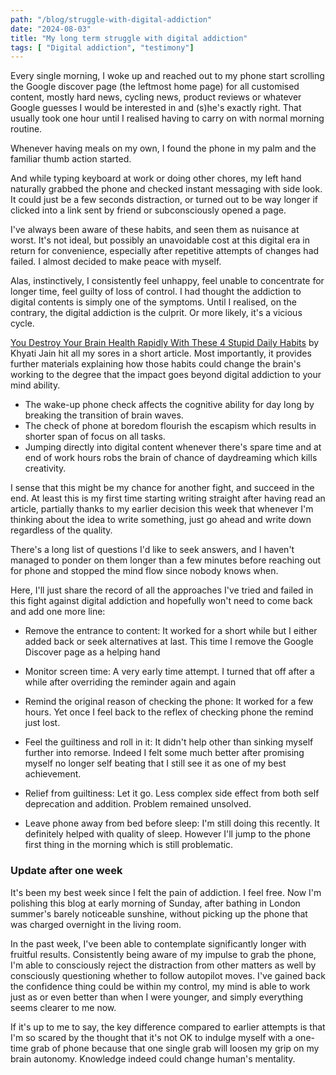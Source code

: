 ```yaml
---
path: "/blog/struggle-with-digital-addiction"
date: "2024-08-03"
title: "My long term struggle with digital addiction"
tags: [ "Digital addiction", "testimony"]
---
```


Every single morning, I woke up and reached out to my phone start scrolling the
Google discover page (the leftmost home page) for all customised content,
mostly hard news, cycling news, product reviews or whatever Google guesses I
would be interested in and (s)he's exactly right. That usually took one hour
until I realised having to carry on with normal morning routine.

Whenever having meals on my own, I found the phone in my palm and the familiar
thumb action started.

And while typing keyboard at work or doing other chores, my left hand naturally
grabbed the phone and checked instant messaging with side look. It could just
be a few seconds distraction, or turned out to be way longer if clicked into a
link sent by friend or subconsciously opened a page.

I've always been aware of these habits, and seen them as nuisance at worst.
It's not ideal, but possibly an unavoidable cost at this digital era in return
for convenience, especially after repetitive attempts of changes had failed. I
    almost decided to make peace with myself.

Alas, instinctively, I consistently feel unhappy, feel unable to concentrate
for longer time, feel guilty of loss of control. I had thought the addiction to
    digital contents is simply one of the symptoms. Until I realised, on the
    contrary, the digital addiction is the culprit. Or more likely, it's a
    vicious cycle.

[You Destroy Your Brain Health Rapidly With These 4 Stupid Daily
Habits](https://medium.com/in-fitness-and-in-health/you-destroy-your-brain-health-rapidly-with-these-4-stupid-daily-habits-bf11fe7ff00f)
by Khyati Jain hit all my sores in a short article. Most importantly, it
provides further materials explaining how those habits could change the brain's
working to the degree that the impact goes beyond digital addiction to your
mind ability.

- The wake-up phone check affects the cognitive ability for day long by
  breaking the transition of brain waves.
- The check of phone at boredom flourish the escapism which results in shorter
  span of focus on all tasks.
- Jumping directly into digital content whenever there's spare time and at end
  of work hours robs the brain of chance of daydreaming which kills creativity.

I sense that this might be my chance for another fight, and succeed in the end.
At least this is my first time starting writing straight after having read an
article, partially thanks to my earlier decision this week that whenever I'm
thinking about the idea to write something, just go ahead and write down
regardless of the quality.

There's a long list of questions I'd like to seek answers, and I haven't
managed to ponder on them longer than a few minutes before reaching out for
phone and stopped the mind flow since nobody knows when.

Here, I'll just share the record of all the approaches I've tried and failed in
this fight against digital addiction and hopefully won't need to come back and
add one more line:

- Remove the entrance to content: It worked for a short while but I either
  added back or seek alternatives at last. This time I remove the Google
  Discover page as a helping hand

- Monitor screen time: A very early time attempt. I turned that off after a
  while after overriding the reminder again and again

- Remind the original reason of checking the phone: It worked for a few hours.
  Yet once I feel back to the reflex of checking phone the remind just lost.

- Feel the guiltiness and roll in it: It didn't help other than sinking myself
  further into remorse. Indeed I felt some much better after promising myself
  no longer self beating that I still see it as one of my best achievement.

- Relief from guiltiness: Let it go. Less complex side effect from both self
  deprecation and addition. Problem remained unsolved.

- Leave phone away from bed before sleep: I'm still doing this recently. It
  definitely helped with quality of sleep. However I'll jump to the phone first
  thing in the morning which is still problematic.

### Update after one week

It's been my best week since I felt the pain of addiction. I feel free. Now I'm
polishing this blog at early morning of Sunday, after bathing in London
summer's barely noticeable sunshine, without picking up the phone that was
charged overnight in the living room.

In the past week, I've been able to contemplate significantly longer with
fruitful results. Consistently being aware of my impulse to grab the phone, I'm
able to consciously reject the distraction from other matters as well by
consciously questioning whether to follow autopilot moves. I've gained back the
confidence thing could be within my control, my mind is able to work just as or
even better than when I were younger, and simply everything seems clearer to me
now.

If it's up to me to say, the key difference compared to earlier attempts is
that I'm so scared by the thought that it's not OK to indulge myself with a
one-time grab of phone because that one single grab will loosen my grip on my
brain autonomy. Knowledge indeed could change human's mentality.
